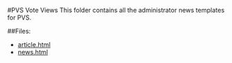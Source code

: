 #PVS Vote Views
This folder contains all the administrator news templates for PVS.

##Files:
* [article.html](/admin/docs/templates/view/news/admin/article.html)
* [news.html](/admin/docs/templates/view/news/admin/news.html)
